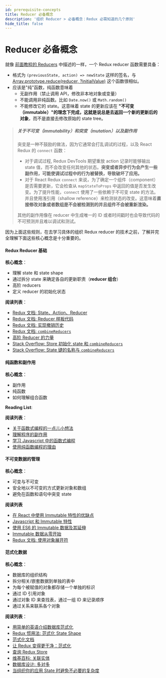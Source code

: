 ```yaml
---
id: prerequisite-concepts
title: Reducer 必备概念
description: '组织 Reducer > 必备概念：Redux 必需知道的几个原则'
hide_title: false
---
```


# Reducer 必备概念

就像 [前面教程的 Reducers](../../tutorials/fundamentals/part-3-state-actions-reducers.md) 中描述的一样，一个 Redux reducer 函数需要具备：

- 格式为 `(previousState, action) => newState` 这样的签名，与 [Array.prototype.reduce(reducer, ?initialValue)](https://developer.mozilla.org/en-US/docs/Web/JavaScript/Reference/Global_Objects/Array/Reduce) 这个函数很相似。
- 应该是"纯"函数，纯函数意味着
  - 无副作用（禁止调用 API，修改非本地对象或变量）
  - 不能调用非纯函数。比如 `Date.now()` 或 `Math.random()`
  - 不能修改它的 state。这意味着 state 的更新应该在 **"不可变（immutable）"**的理念下完成，这就是说**总是去返回一个新的更新后的对象**，而不是直接去修改原始的 state tree。

> ##### 关于不可变（immutability）和突变（mutation）以及副作用
>
> 突变是一种不鼓励的做法，因为它通常会打乱调试的过程，以及 React Redux 的 `connect` 函数：
>
> - 对于调试过程, Redux DevTools 期望重放 action 记录时能够输出 state 值，而不会改变任何其他的状态。**突变或者异步行为会产生一些副作用，可能使调试过程中的行为被替换，导致破坏了应用。**
> - 对于 React Redux `connect` 来说，为了确定一个组件（component）是否需要更新，它会检查从 `mapStateToProps` 中返回的值是否发生改变。为了提升性能，`connect` 使用了一些依赖于不可变 state 的方法。并且使用浅引用（shallow reference）来检测状态的改变。这意味着**直接修改对象或者数组是不会被检测到的并且组件不会被重新渲染。**
>
> 其他的副作用像在 reducer 中生成唯一的 ID 或者时间戳时也会导致代码的不可预测并且难以调试和测试。

因为上面这些规则，在去学习具体的组织 Redux reducer 的技术之前，了解并完全理解下面这些核心概念是十分重要的。

#### Redux Reducer 基础

**核心概念**：

- 理解 state 和 state shape
- 通过拆分 state 来确定各自的更新职责（**reducer 组合**）
- 高阶 reducers
- 定义 reducer 的初始化状态

**阅读列表**：

- [Redux 文档: State、Action、Reducer](../../tutorials/fundamentals/part-3-state-actions-reducers.md)
- [Redux 文档: Reducer 样板代码](../ReducingBoilerplate.md)
- [Redux 文档: 实现撤销历史](../ImplementingUndoHistory.md)
- [Redux 文档: `combineReducers`](../../api/combineReducers.md)
- [高阶 Reducer 的力量](http://slides.com/omnidan/hor#/)
- [Stack Overflow: Store 初始化 state 和 `combineReducers`](http://stackoverflow.com/questions/33749759/read-stores-initial-state-in-redux-reducer)
- [Stack Overflow: State 键的名称与 `combineReducers`](http://stackoverflow.com/questions/35667775/state-in-redux-react-app-has-a-property-with-the-name-of-the-reducer)

#### 纯函数和副作用

**核心概念**：

- 副作用
- 纯函数
- 如何理解组合函数

**Reading List**:

**阅读列表**：

- [关于函数式编程的一点儿小想法](http://jaysoo.ca/2016/01/13/functional-programming-little-ideas/)
- [理解程序的副作用](http://web24studios.com/2015/10/understanding-programmatic-side-effects/)
- [学习 Javascript 中的函数式编程](https://youtu.be/e-5obm1G_FY)
- [使用纯函数编程的理由](https://www.sitepoint.com/an-introduction-to-reasonably-pure-functional-programming/)

#### 不可变数据的管理

**核心概念**：

- 可变与不可变
- 安全地以不可变的方式更新对象和数组
- 避免在函数和语句中突变 state

**阅读列表**

- [在 React 中使用 Immutable 特性的优缺点](http://reactkungfu.com/2015/08/pros-and-cons-of-using-immutability-with-react-js/)
- [Javascript 和 Immutable 特性](http://t4d.io/javascript-and-immutability/)
- [使用 ES6 的 Immutable 数据及其延伸](http://wecodetheweb.com/2016/02/12/immutable-javascript-using-es6-and-beyond/)
- [Immutable 数据从零开始](https://ryanfunduk.com/articles/immutable-data-from-scratch/)
- [Redux 文档: 使用对象展开符](../UsingObjectSpreadOperator.md)

#### 范式化数据

**核心概念**：

- 数据库的组织结构
- 拆分相关/嵌套数据到单独的表中
- 为每个被赋值的对象都存储一个单独的标识
- 通过 ID 引用对象
- 通过对象 ID 来查找表，通过一组 ID 来记录顺序
- 通过关系来联系各个对象

**阅读列表**：

- [用简单的英语介绍数据库范式化](http://www.essentialsql.com/get-ready-to-learn-sql-database-normalization-explained-in-simple-english/)
- [Redux 惯用法: 范式化 State Shape](https://egghead.io/lessons/javascript-redux-normalizing-the-state-shape)
- [范式化文档](https://github.com/paularmstrong/normalizr)
- [让 Redux 变得更干净：范式化](https://tonyhb.gitbooks.io/redux-without-profanity/content/normalizer.html)
- [查询 Redux Store](https://medium.com/@adamrackis/querying-a-redux-store-37db8c7f3b0f)
- [维基百科: 关联实体](https://en.wikipedia.org/wiki/Associative_entity)
- [数据库设计: 多对多](http://www.tomjewett.com/dbdesign/dbdesign.php?page=manymany.php)
- [当组织你的应用 State 时避免不必要的复杂度](https://medium.com/@talkol/avoiding-accidental-complexity-when-structuring-your-app-state-6e6d22ad)
